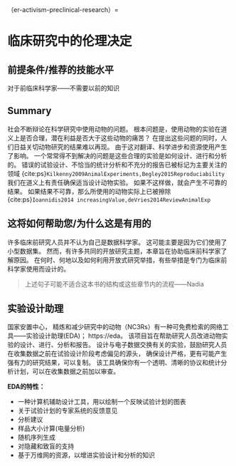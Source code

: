 （er-activism-preclinical-research）=
# 临床研究中的伦理决定

## 前提条件/推荐的技能水平
对于前临床科学家——不需要以前的知识

## Summary
社会不断辩论在科学研究中使用动物的问题。 根本问题是，使用动物的实验在道义上是否合理，潜在利益是否大于这些动物的痛苦？ 在提出这些问题的同时，人们日益关切动物研究的结果难以再现。 由于这对翻译、科学进步和资源使用产生了影响。 一个常常得不到解决的问题是这些合理的实验是如何设计、进行和分析的。 错误的试验设计、不恰当的统计分析和不充分的报告已被标记为主要关注的领域 {cite:ps}`Kilkenny2009AnimalExperiments,Begley2015Reproduciability` 我们在道义上有责任确保适当设计动物实验。 如果不这样做，就会产生不可靠的结果。 如果结果不可靠，那么所使用的动物实际上已被擦除 {cite:ps}`Ioannidis2014 increasingValue,deVries2014ReviewAnimalExp`

## 这将如何帮助您/为什么这是有用的
许多临床前研究人员并不认为自己是数据科学家。 这可能主要是因为它们使用了小型数据集。 然而，有许多共同的开放研究主题，本章旨在协助临床前科学家了解原因。 在何时、何地以及如何利用开放式研究举措，有些举措是专门为临床前科学家使用而设计的。
> 上述句子可能不适合这本书的结构或这些章节内的流程――Nadia

## 实验设计助理
国家安置中心， 精炼和减少研究中的动物（NC3Rs）有一种可免费检索的网络工具——实验设计助理(EDA)； https://eda。 该项目旨在帮助研究人员改进动物实验的设计、进行、分析和报告。 设计与电子数据交换有关的实验，鼓励研究人员在收集数据之前在试验设计阶段考虑偏见的源头， 确保设计严格，更有可能产生强有力的研究结果，可以复制。 该工具确保你有一个透明、清晰的协议和统计分析计划，可以在收集数据之前加以审查。

**EDA的特性：**
* 一种计算机辅助设计工具，用以绘制一个反映试验计划的图表
* 关于试验计划的专家系统的反馈意见
* 分析建议
* 样品大小计算(电量分析)
* 随机序列生成
* 对隐藏和致盲的支持
* 基于万维网的资源，以增进实验设计和分析的知识
